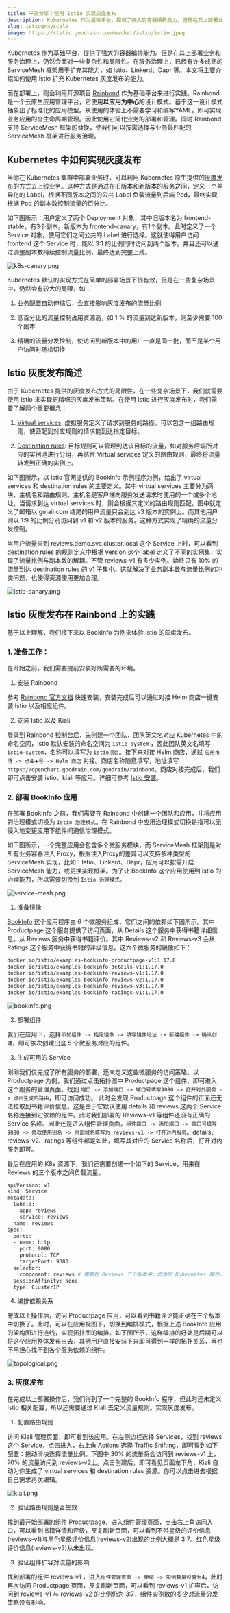 ```yaml
---
title: 干货分享｜使用 Istio 实现灰度发布
description: Kubernetes 作为基础平台，提供了强大的容器编排能力。但是在其上部署业务和服务治理上，仍然会面对一些复杂性和局限性，在服务治理上，已经有许多成熟的 ServiceMesh 框架用于扩充其能力
slug: istiograyscale
image: https://static.goodrain.com/wechat/istio/istio.jpeg
---
```


Kubernetes 作为基础平台，提供了强大的容器编排能力。但是在其上部署业务和服务治理上，仍然会面对一些复杂性和局限性。在服务治理上，已经有许多成熟的 ServiceMesh 框架用于扩充其能力，如 Istio、Linkerd、Dapr 等。本文将主要介绍如何使用 Istio 扩充 Kubernetes 灰度发布的能力。

而在部署上，则会利用开源项目 [Rainbond](https://github.com/goodrain/rainbond) 作为基础平台来进行实践。Rainbond 是一个云原生应用管理平台，它使用**以应用为中心**的设计模式。基于这一设计模式抽象出了标准化的应用模型。从使用的体验上不需要学习和编写YAML，即可实现业务应用的全生命周期管理。因此使用它简化业务的部署和管理。同时 Rainbond 支持 ServiceMesh 框架的替换，使我们可以按需选择与业务最匹配的 ServiceMesh 框架进行服务治理。

## Kubernetes 中如何实现灰度发布

当你在 Kubernetes 集群中部署业务时，可以利用 Kubernetes 原生提供的[灰度发布](https://kubernetes.io/docs/concepts/cluster-administration/manage-deployment/#canary-deployments)的方式去上线业务。这种方式是通过在旧版本和新版本的服务之间，定义一个差异化的 Label，根据不同版本之间的公共 Label 负载流量到后端 Pod，最终实现根据 Pod 的副本数控制流量的百分比。

如下图所示：用户定义了两个 Deployment 对象，其中旧版本名为 frontend-stable，有3个副本。新版本为 frontend-canary，有1个副本。此时定义了一个 Service 对象，使用它们之间公共的 Label 进行选择。这就使得用户访问 frontend 这个 Service 时，能以 3:1 的比例同时访问到两个版本。并且还可以通过调整副本数持续控制流量比例，最终达到完整上线。

![k8s-canary.png](https://grstatic.oss-cn-shanghai.aliyuncs.com/wechat/istio-canary-publish/k8s-canary.png)

Kubernetes 默认的实现方式在简单的部署场景下很有效，但是在一些复杂场景中，仍然会有较大的局限，如：

1. 业务配置自动伸缩后，会直接影响灰度发布的流量比例

2. 低百分比的流量控制占用资源高，如 1 % 的流量到达新版本，则至少需要 100 个副本

3. 精确的流量分发控制，使访问到新版本中的用户一直是同一批，而不是某个用户访问时随机切换

## Istio 灰度发布简述

由于 Kubernetes 提供的灰度发布方式的局限性，在一些复杂场景下，我们就需要使用 Istio 来实现更精细的灰度发布策略。在使用 Istio 进行灰度发布时，我们需要了解两个重要概念：

1. [Virtual services](https://istio.io/latest/docs/concepts/traffic-management/#virtual-services): 虚拟服务定义了请求到服务的路径。可以包含一组路由规则，使匹配到对应规则的请求能到达指定目标。

2. [Destination rules](https://istio.io/latest/docs/concepts/traffic-management/#destination-rules): 目标规则可以管理到达该目标的流量，如对服务后端所对应的实例池进行分组，再结合 Virtual services 定义的路由规则，最终将流量转发到正确的实例上。

如下图所示，以 istio 官网提供的 Bookinfo 示例程序为例，给出了 virtual services 和 destination rules 的主要定义。其中 virtual services 主要分为两块，主机名和路由规则。主机名是客户端向服务发送请求时使用的一个或多个地址。当请求到达 virtual services 时，则会根据其定义的路由规则匹配。图中就定义了邮箱以 gmail.com 结尾的用户流量只会到达 v3 版本的实例上。而其他用户则以 1:9 的比例分别访问到 v1 和 v2 版本的服务。这种方式实现了精确的流量分发控制。

当用户流量来到 reviews.demo.svc.cluster.local 这个 Service 上时，可以看到 destination rules 的规则定义中根据 version 这个 label 定义了不同的实例集，实现了流量比例与副本数的解耦。不管 reviews-v1 有多少实例。始终只有 10% 的流量到达 destination rules 的 v1 子集中。这就解决了业务副本数与流量比例的冲突问题，也使得资源使用更加合理。

![istio-canary.png](https://grstatic.oss-cn-shanghai.aliyuncs.com/wechat/istio-canary-publish/istio-canary.png)

## Istio 灰度发布在 Rainbond 上的实践

基于以上理解，我们接下来以 BookInfo 为例来体验 Istio 的灰度发布。

### 1. 准备工作：

在开始之前，我们需要提前安装好所需要的环境。

1) 安装 Rainbond

参考 [Rainbond 官方文档](https://www.rainbond.com/docs/quick-start/quick-install/) 快速安装，安装完成后可以通过对接 Helm 商店一键安装 Istio 以及相应组件。

2. 安装 Istio 以及 Kiali

登录到 Rainbond 控制台后，先创建一个团队，团队英文名对应 Kubernetes 中的命名空间，Istio 默认安装的命名空间为 `istio-system` ，因此团队英文名填写`istio-system`，名称可以填写为 `istio项目`。接下来对接 Helm 商店，通过 `应用市场 -> 点击➕号 -> Helm 商店` 对接。商店名称随意填写，地址填写 `https://openchart.goodrain.com/goodrain/rainbond`。商店对接完成后，我们即可点击安装 istio、kiali 等应用。详细可参考 [Istio 安装](https://www.rainbond.com/docs/use-manual/app-manage/overview/model/deploy-istio/)。

### 2. 部署 BookInfo 应用

在部署 BookInfo 之前，我们需要在 Rainbond 中创建一个团队和应用，并将应用的治理模式切换为 `Istio 治理模式`。在 Rainbond 中应用治理模式切换是指可以无侵入地变更应用下组件间通信治理模式。

如下图所示，一个完整应用会包含多个微服务模块，而 ServiceMesh 框架则是对所有业务容器注入 Proxy，根据注入Proxy的差异可以支持多种类型的 ServiceMesh 实现，比如：Istio、Linkerd、Dapr，应用可以按需开启 ServiceMesh 能力，或更换实现框架。为了让 BookInfo 这个应用使用到 Istio 的治理能力，所以需要切换到 `Istio 治理模式`。

![service-mesh.png](https://grstatic.oss-cn-shanghai.aliyuncs.com/wechat/istio-canary-publish/service-mesh.png)

1. 准备镜像

[BookInfo](https://istio.io/latest/docs/examples/bookinfo/) 这个应用程序由 6 个微服务组成，它们之间的依赖如下图所示。其中 Productpage 这个服务提供了访问页面，从 Details 这个服务中获得书籍详细信息。从 Reviews 服务中获得书籍评价。其中 Reviews-v2 和 Reviews-v3 会从 Ratings 这个服务中获得书籍的评级信息。这六个微服务的镜像如下：

```bash
docker.io/istio/examples-bookinfo-productpage-v1:1.17.0
docker.io/istio/examples-bookinfo-details-v1:1.17.0
docker.io/istio/examples-bookinfo-reviews-v1:1.17.0
docker.io/istio/examples-bookinfo-reviews-v2:1.17.0
docker.io/istio/examples-bookinfo-reviews-v3:1.17.0
docker.io/istio/examples-bookinfo-ratings-v1:1.17.0
```

![bookinfo.png](https://grstatic.oss-cn-shanghai.aliyuncs.com/wechat/istio-canary-publish/bookinfo.png)

2. 部署组件

我们在应用下，选择`添加组件 -> 指定镜像 -> 填写镜像地址 -> 新建组件 -> 确认创建`，即可依次创建出这 5 个微服务对应的组件。

3. 生成可用的 Service

刚刚我们仅完成了所有服务的部署，还未定义这些微服务的访问策略。以 Productpage 为例，我们通过点击拓扑图中 Productpage 这个组件，即可进入这个服务的管理页面。找到 `端口 -> 添加端口 -> 端口号填写9080 -> 打开对外服务 -> 点击生成的路由`，即可访问成功。 此时会发现 Productpage 这个组件的页面还无法拉取到书籍评价信息。这是由于它默认使用 details 和 reviews 这两个 Service 名称连接到它依赖的组件。此时我们部署的 Reviews-v1 等组件还没有正确的 Service 名称。因此还是进入组件管理页面，`组件端口 -> 添加端口 -> 端口号填写9080 -> 修改使用别名 -> 内部域名填写为 reviews-v1 -> 打开对内服务`。details、reviews-v2、ratings 等组件都是如此，填写其对应的 Service 名称后，打开对内服务即可。

最后在应用的 K8s 资源下，我们还需要创建一个如下的 Service，用来在 Reviews 的三个版本之间负载流量。

```bash
apiVersion: v1
kind: Service
metadata:
  labels:
    app: reviews
    service: reviews
  name: reviews
spec:
  ports:
  - name: http
    port: 9080
    protocol: TCP
    targetPort: 9080
  selector:
    component: reviews # 需要在 Reviews 三个版本中，均添加 Kubernetes 属性，设置上该 Label，才能正确生效
  sessionAffinity: None
  type: ClusterIP
```

4. 编排依赖关系

完成以上操作后，访问 Productpage 应用，可以看到书籍评论能正确在三个版本中切换了。此时，可以在应用视图下，切换到编排模式，根据上述 BookInfo 应用的架构图进行连线，实现拓扑图的编排。如下图所示，这样编排的好处是后期可以将这个应用整体发布出去，其他用户直接安装下来即可得到一样的拓扑关系，再也不用担心找不到各个服务依赖的组件。

![topological.png](https://grstatic.oss-cn-shanghai.aliyuncs.com/wechat/istio-canary-publish/topological.png)

### 3. 灰度发布

在完成以上部署操作后，我们得到了一个完整的 BookInfo 程序，但此时还未定义 Istio 相关配置，所以还需要通过 Kiali 去定义流量规则。实现灰度发布。

1. 配置路由规则

访问 Kiali 管理页面，即可看到该应用。在左侧边栏选择 Services，找到 reviews 这个 Service，点击进入，右上角 Actions 选择 Traffic Shifting，即可看到如下配置：拖动滑块选择流量比例。下图中 30% 的流量将会访问到 reviews-v1 上，70% 的流量访问到 reviews-v2上。点击创建后，即可看见页面左下角，Kiali 自动为你生成了 virtual services 和 destination rules 资源。你可以点击进去根据自己需求再次编辑。

![kiali.png](https://grstatic.oss-cn-shanghai.aliyuncs.com/wechat/istio-canary-publish/kiali.png)

2. 验证路由规则是否生效

找到最开始部署的组件 Productpage，进入组件管理页面，点击右上角访问入口，可以看到书籍详情和评级，反复刷新页面，可以看到不带星级的评价信息(reviews-v1)与黑色星级评价信息(reviews-v2)出现的比例大概是 3:7。红色星级评价信息(reviews-v3)从未出现。

3. 验证组件扩容对流量的影响

找到部署的组件 reviews-v1 ，进入`组件管理页面 -> 伸缩 -> 实例数量设置为4`，此时再次访问 Productpage 页面，反复刷新页面，可以看到 reviews-v1  扩容后，访问到 reviews-v1 与 reviews-v2 的比例仍为 3:7，组件实例数的多少对流量分发策略没有影响。

